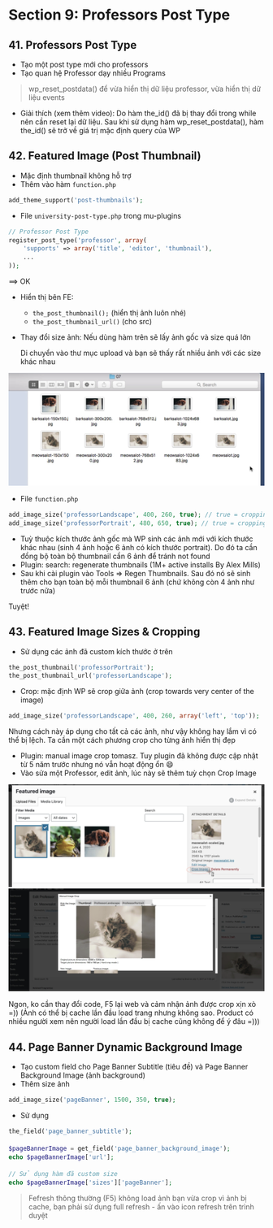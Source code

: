 # Section 9: Professors Post Type

## 41. Professors Post Type

- Tạo một post type mới cho professors
- Tạo quan hệ Professor dạy nhiều Programs

> wp_reset_postdata() để vừa hiển thị dữ liệu professor, vừa hiển thị dữ liệu events

- Giải thích (xem thêm video): Do hàm the_id() đã bị thay đổi trong while nên cần reset lại dữ liệu. Sau khi sử dụng hàm wp_reset_postdata(), hàm the_id() sẽ trở về giá trị mặc định query của WP

## 42. Featured Image (Post Thumbnail)
- Mặc định thumbnail không hỗ trợ
- Thêm vào hàm `function.php`
```php
add_theme_support('post-thumbnails');
```
- File `university-post-type.php` trong mu-plugins
```php
// Professor Post Type
register_post_type('professor', array(
    'supports' => array('title', 'editor', 'thumbnail'),
    ...
));
```
==> OK

- Hiển thị bên FE:
    - `the_post_thumbnail();` (hiển thị ảnh luôn nhé)
    - `the_post_thumbnail_url()` (cho src)

- Thay đổi size ảnh: Nếu dùng hàm trên sẽ lấy ảnh gốc và size quá lớn

    Di chuyển vào thư mục upload và bạn sẽ thấy rất nhiều ảnh với các size khác nhau

![alt text](../images/Screen%20Shot%202022-02-16%20at%2021.43.50.png)

- File `function.php`
```php
add_image_size('professorLandscape', 400, 260, true); // true = cropping
add_image_size('professorPortrait', 480, 650, true); // true = cropping
```

- Tuỳ thuộc kích thước ảnh gốc mà WP sinh các ảnh mới với kích thước khác nhau (sinh 4 ảnh hoặc 6 ảnh có kích thước portrait). Do đó ta cần đồng bộ toàn bộ thumbnail cần 6 ảnh để tránh not found
- Plugin: search: regenerate thumbnails (1M+ active installs By Alex Mills)
- Sau khi cài plugin vào Tools => Regen Thumbnails. Sau đó nó sẽ sinh thêm cho bạn toàn bộ mỗi thumbnail 6 ảnh (chứ không còn 4 ảnh như trước nữa)

Tuyệt!

## 43. Featured Image Sizes & Cropping
- Sử dụng các ảnh đã custom kích thước ở trên
```php
the_post_thumbnail('professorPortrait');
the_post_thumbnail_url('professorLandscape');
```
- Crop: mặc định WP sẽ crop giữa ảnh (crop towards very center of the image)
```php
add_image_size('professorLandscape', 400, 260, array('left', 'top'));
```

Nhưng cách này áp dụng cho tất cả các ảnh, như vậy không hay lắm vì có thể bị lệch. Ta cần một cách phương crop cho từng ảnh hiển thị đẹp

- Plugin: manual image crop tomasz. Tuy plugin đã không được cập nhật từ 5 năm trước nhưng nó vẫn hoạt động ổn 😄
- Vào sửa một Professor, edit ảnh, lúc này sẽ thêm tuỳ chọn Crop Image

![alt text](../images/Screen%20Shot%202022-02-16%20at%2022.03.03.png)
![alt text](../images/Screen%20Shot%202022-02-16%20at%2022.07.09.png)

Ngon, ko cần thay đổi code, F5 lại web và cảm nhận ảnh được crop xịn xò =)) (Ảnh có thể bị cache lần đầu load trang nhưng không sao. Product có nhiều người xem nên người load lần đầu bị cache cũng không để ý đâu =)))

## 44. Page Banner Dynamic Background Image
- Tạo custom field cho Page Banner Subtitle (tiêu đề) và Page Banner Background Image (ảnh background)
- Thêm size ảnh
```php
add_image_size('pageBanner', 1500, 350, true);
```
- Sử dụng
```php
the_field('page_banner_subtitle');

$pageBannerImage = get_field('page_banner_background_image');
echo $pageBannerImage['url'];

// Sử dụng hàm đã custom size
echo $pageBannerImage['sizes']['pageBanner'];
```

> Fefresh thông thường (F5) không load ảnh bạn vừa crop vì ảnh bị cache, bạn phải sử dụng full refresh - ấn vào icon refresh trên trình duyệt

